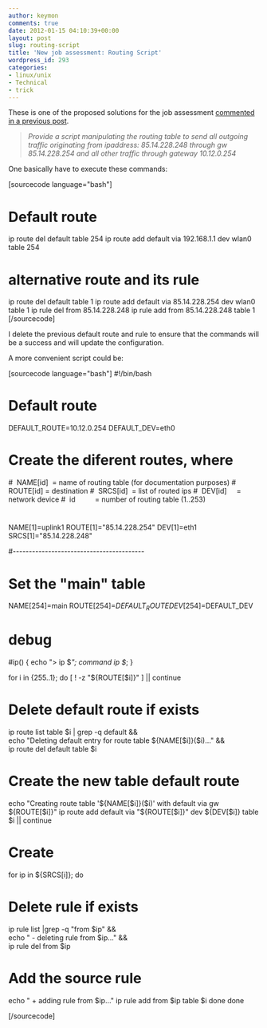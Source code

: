 ```yaml
---
author: keymon
comments: true
date: 2012-01-15 04:10:39+00:00
layout: post
slug: routing-script
title: 'New job assessment: Routing Script'
wordpress_id: 293
categories:
- linux/unix
- Technical
- trick
---
```


These is one of the proposed solutions for the job assessment [commented in a previous post](http://keymon.wordpress.com/2012/01/15/some-posts-fro…job-assessment).


> _Provide a script manipulating the routing table to send all outgoing traffic originating from ipaddress: 85.14.228.248 through gw 85.14.228.254 and all other traffic through gateway 10.12.0.254_


One basically have to execute these commands:

[sourcecode language="bash"]
# Default route
ip route del default table 254
ip route add default via 192.168.1.1 dev wlan0 table 254

# alternative route and its rule
ip route del default table 1
ip route add default via 85.14.228.254 dev wlan0 table 1
ip rule del from 85.14.228.248
ip rule add from 85.14.228.248 table 1
[/sourcecode]

I delete the previous default route and rule to ensure that the commands will be a success and will update the configuration.

A more convenient script could be:

[sourcecode language="bash"]
#!/bin/bash

# Default route
DEFAULT_ROUTE=10.12.0.254
DEFAULT_DEV=eth0

# Create the diferent routes, where
#  NAME[id]  = name of routing table (for documentation purposes)
#  ROUTE[id] = destination
#  SRCS[id]  = list of routed ips
#  DEV[id]     = network device
#  id          = number of routing table (1..253)
#
NAME[1]=uplink1
ROUTE[1]="85.14.228.254"
DEV[1]=eth1
SRCS[1]="85.14.228.248"

#-----------------------------------------
# Set the "main" table
NAME[254]=main
ROUTE[254]=$DEFAULT_ROUTE
DEV[254]=$DEFAULT_DEV

# debug
#ip() { echo "> ip $*"; command ip $*; }

for i in {255..1}; do
[ ! -z "${ROUTE[$i]}" ] || continue

# Delete default route if exists
ip route list table $i | grep -q default && \
echo "Deleting default entry for route table ${NAME[$i]}($i)..." && \
ip route del default table $i

# Create the new table default route
echo "Creating route table '${NAME[$i]}($i)' with default via gw ${ROUTE[$i]}"
ip route add default via "${ROUTE[$i]}" dev ${DEV[$i]} table $i || continue

# Create
for ip in ${SRCS[i]}; do
# Delete rule if exists
ip rule list |grep -q "from $ip" && \
echo " - deleting rule from $ip..." && \
ip rule del from $ip

# Add the source rule
echo " + adding rule from $ip..."
ip rule add from $ip table $i
done
done

[/sourcecode]
